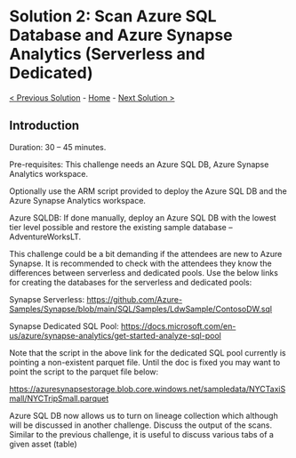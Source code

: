 # Solution 2: Scan Azure SQL Database and Azure Synapse Analytics (Serverless and Dedicated) 

[< Previous Solution](./Solution1.md) - [Home](./readme.md) - [Next Solution >](./Solution3.md)


## Introduction

Duration: 30 – 45 minutes. 

Pre-requisites: This challenge needs an Azure SQL DB, Azure Synapse Analytics workspace. 

Optionally use the ARM script provided to deploy the Azure SQL DB and the Azure Synapse Analytics workspace. 

Azure SQLDB: If done manually, deploy an Azure SQL DB with the lowest tier level possible and restore the existing sample database – AdventureWorksLT. 

This challenge could be a bit demanding if the attendees are new to Azure Synapse. It is recommended to check with the attendees they know the differences between serverless and dedicated pools. Use the below links for creating the databases for the serverless and dedicated pools: 

Synapse Serverless: https://github.com/Azure-Samples/Synapse/blob/main/SQL/Samples/LdwSample/ContosoDW.sql 

Synapse Dedicated SQL Pool: https://docs.microsoft.com/en-us/azure/synapse-analytics/get-started-analyze-sql-pool 

Note that the script in the above link for the dedicated SQL pool currently is pointing a non-existent parquet file. Until the doc is fixed you may want to point the script to the parquet file below: 

https://azuresynapsestorage.blob.core.windows.net/sampledata/NYCTaxiSmall/NYCTripSmall.parquet 

Azure SQL DB now allows us to turn on lineage collection which although will be discussed in another challenge. Discuss the output of the scans. 
Similar to the previous challenge, it is useful to discuss various tabs of a given asset (table) 
